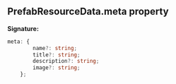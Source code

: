 
## PrefabResourceData.meta property

**Signature:**

```typescript
meta: {
        name?: string;
        title?: string;
        description?: string;
        image?: string;
    };
```
